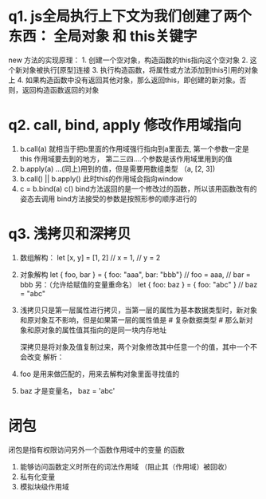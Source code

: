 # q1. js全局执行上下文为我们创建了两个东西： 全局对象 和 this关键字
  new 方法的实现原理：
    1. 创建一个空对象，构造函数的this指向这个空对象
    2. 这个新对象被执行[原型]连接
    3. 执行构造函数，将属性或方法添加到this引用的对象上
    4. 如果构造函数中没有返回其他对象，那么返回this，即创建的新对象。否则，返回构造函数返回的对象

# q2. call, bind, apply 修改作用域指向
  1. b.call(a) 就相当于把b里面的作用域强行指向到a里面去, 第一个参数一定是 this 作用域要去到的地方，
    第二三四....个参数是该作用域里用到的值 
  2. b.apply(a) ...(同上)用到的值，但是需要用数组类型 （a, [2, 3])
  3. b.call() || b.apply() 此时this的作用域会指向window
  4. c = b.bind(a)
      c()
      bind方法返回的是一个修改过的函数，所以该用函数改有的姿态去调用
      bind方法接受的参数是按照形参的顺序进行的

# q3. 浅拷贝和深拷贝
  1. 数组解构：
      let [x, y] = [1, 2]
     // x = 1,
     // y = 2
  2. 对象解构
    let { foo, bar } = { foo: "aaa", bar: "bbb"}
    // foo = aaa,
    // bar = bbb
    另：（允许给赋值的变量重命名）
    let { foo: baz } = { foo: "abc" }
    // baz = "abc"
  3. 浅拷贝只是第一层属性进行拷贝，当第一层的属性为基本数据类型时，新对象和原对象互不影响，但是如果第一层的属性值是 # 复杂数据类型 # 那么新对象和原对象的属性值其指向的是同一块内存地址

     深拷贝是将对象及值复制过来，两个对象修改其中任意一个的值，其中一个不会改变
解析：
1. foo 是用来做匹配的，用来去解构对象里面寻找值的
2. baz 才是变量名， baz = 'abc'

# 闭包
  闭包是指有权限访问另外一个函数作用域中的变量 的函数
  1. 能够访问函数定义时所在的词法作用域 （阻止其（作用域）被回收）
  2. 私有化变量
  3. 模拟块级作用域
  